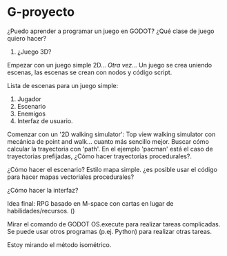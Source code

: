 # G-proyecto
¿Puedo aprender a programar un juego en GODOT?
¿Qué clase de juego quiero hacer?
1. ¿Juego 3D?

Empezar con un juego simple 2D...
_Otra vez..._
Un juego se crea uniendo escenas, las escenas se crean con nodos y código script.

Lista de escenas para un juego simple:
1. Jugador
2. Escenario
3. Enemigos
4. Interfaz de usuario.

Comenzar con un '2D walking simulator': Top view walking simulator con mecánica de point and walk... cuanto más sencillo mejor.
Buscar cómo calcular la trayectoria con 'path'. En el ejemplo 'pacman' está el caso de trayectorias prefijadas, ¿Cómo hacer trayectorias procedurales?.

¿Cómo hacer el escenario? Estilo mapa simple. ¿es posible usar el código para hacer mapas vectoriales procedurales?

¿Cómo hacer la interfaz?

Idea final: RPG basado en M-space con cartas en lugar de habilidades/recursos. ()

Mirar el comando de GODOT OS.execute para realizar tareas complicadas. Se puede usar otros programas (p.ej. Python) para realizar otras tareas.

Estoy mirando el método isométrico.
